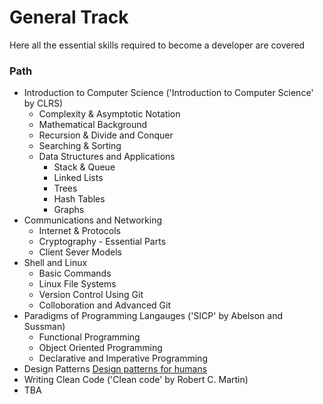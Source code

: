 # General Track
Here all the essential skills required to become a developer are covered
### Path
- Introduction to Computer Science ('Introduction to Computer Science' by CLRS)
  - Complexity & Asymptotic Notation
  - Mathematical Background
  - Recursion & Divide and Conquer
  - Searching & Sorting
  - Data Structures and Applications
    - Stack & Queue
    - Linked Lists
    - Trees
    - Hash Tables
    - Graphs
- Communications and Networking
  - Internet & Protocols
  - Cryptography - Essential Parts
  - Client Sever Models
- Shell and Linux
  - Basic Commands
  - Linux File Systems
  - Version Control Using Git
  - Colloboration and Advanced Git
- Paradigms of Programming Langauges ('SICP' by Abelson and Sussman)
  - Functional Programming
  - Object Oriented Programming
  - Declarative and Imperative Programming
- Design Patterns [Design patterns for humans](https://github.com/kamranahmedse/design-patterns-for-humans/blob/master/README.md)
- Writing Clean Code ('Clean code' by Robert C. Martin)
- TBA
   
